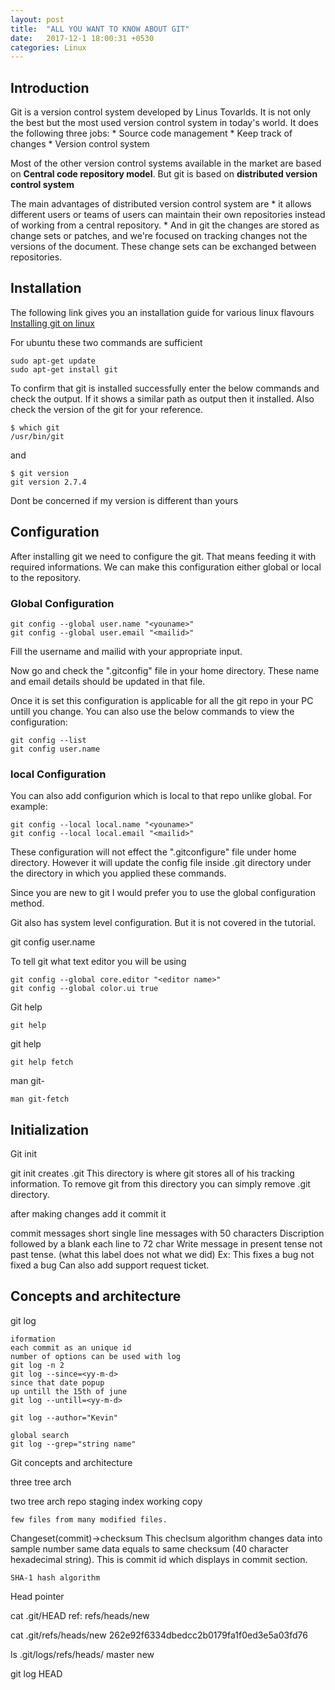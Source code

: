 ```yaml
---
layout: post
title:  "ALL YOU WANT TO KNOW ABOUT GIT"
date:   2017-12-1 18:00:31 +0530
categories: Linux
---
```


## Introduction

Git is a version control system developed by Linus Tovarlds. It is not only the best but the most 
used version control system in today's world.
It does the following three jobs:
		* Source code management
		* Keep track of changes 
		* Version control system


Most of the other version control systems available in the market are based on **Central code repository model**.
But git is based on **distributed version control system**

The main advantages of distributed version control system are
	* it allows different users or teams of users can maintain their own repositories instead of working from a 
	central repository.
	* And in git the changes are stored as change sets or patches, and we're focused on tracking changes 
		not the versions of the document. These change sets can be exchanged between repositories.

	
## Installation

The following link gives you an installation guide for various linux flavours
[Installing git on linux](https://git-scm.com/download/linux)
	
For ubuntu these two commands are sufficient

```
sudo apt-get update
sudo apt-get install git
```

To confirm that git is installed successfully enter the below commands and check the output. If it shows a similar path 
as output then it installed. Also check the version of the git for your reference.

```
$ which git 
/usr/bin/git
```

and 

```
$ git version	
git version 2.7.4
```
Dont be concerned if my version is different than yours	

## Configuration

After installing git we need to configure the git. That means feeding it with required informations.
We can make this configuration either global or local to the repository.

### Global Configuration

```
git config --global user.name "<youname>"
git config --global user.email "<mailid>"
```	

Fill the username and mailid with your appropriate input.

Now go and check the ".gitconfig" file in your home directory. 
These name and email details should be updated in that file.

Once it is set this configuration is applicable for all the git repo in your PC untill you change.
You can also use the below commands to view the configuration:

```
git config --list
git config user.name
```

### local Configuration
	
You can also add configurion which is local to that repo unlike global.
For example:

```
git config --local local.name "<youname>"
git config --local local.email "<mailid>"
```	
	
These configuration will not effect the ".gitconfigure" file under home directory. However it will update the config
file inside .git directory under the directory in which you applied these commands.


Since you are new to git I would prefer you to use the global configuration method.
	
Git also has system level configuration. But it is not covered in the tutorial.	
	
	
	
	

git config user.name

To tell git what text editor you will be using

```
git config --global core.editor "<editor name>"
git config --global color.ui true

```

Git help

```
git help
```

git help <command>
```
git help fetch
```


man git-<command>
```
man git-fetch
```

## Initialization

Git init

git init
creates .git
This directory is where git stores all of his tracking information.
To remove git from this directory you can simply remove .git directory.

after making changes 
	add it
	commit it
	

commit messages
	short single line messages with 50 characters
	Discription followed by a blank each line to 72 char
	Write message in present tense not past tense. (what this label does not what we did)
		Ex: This fixes a bug
			not fixed a bug
	Can also add support request ticket.

## Concepts and architecture












	
git log

	iformation 
	each commit as an unique id
	number of options can be used with log 
	git log -n 2
	git log --since=<yy-m-d>
	since that date popup
	up untill the 15th of june
	git log --untill=<yy-m-d>
	
	git log --author="Kevin"
	
	global search
	git log --grep="string name"



Git concepts and architecture

three tree arch

two tree arch
	repo
	staging index
	working copy
	
	few files from many modified files.
	
Changeset(commit)->checksum
	This checlsum algorithm changes data into sample number
	same data equals to same checksum (40 character hexadecimal string). This is commit id which displays in commit section.
	
	SHA-1 hash algorithm
	
Head pointer

cat .git/HEAD
	ref: refs/heads/new

cat .git/refs/heads/new
	262e92f6334dbedcc2b0179fa1f0ed3e5a03fd76
	
ls .git/logs/refs/heads/
	master  new
	
	
git log HEAD




















	

	
	
	
	
	
	
	
	
	
	
	
	
	



















